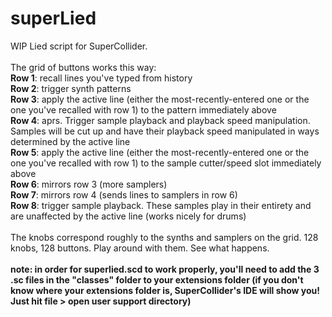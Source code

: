 # superLied

WIP Lied script for SuperCollider. <br>
<br>
The grid of buttons works this way:<br>
<b>Row 1</b>: recall lines you've typed from history<br>
<b>Row 2</b>: trigger synth patterns<br>
<b>Row 3</b>: apply the active line (either the most-recently-entered one or the one you've recalled with row 1) to the pattern immediately above<br>
<b>Row 4</b>: aprs. Trigger sample playback and playback speed manipulation. Samples will be cut up and have their playback speed manipulated in ways determined by the active line<br>
<b>Row 5</b>: apply the active line (either the most-recently-entered one or the one you've recalled with row 1) to the sample cutter/speed slot immediately above<br>
<b>Row 6</b>: mirrors row 3 (more samplers)<br>
<b>Row 7</b>: mirrors row 4 (sends lines to samplers in row 6)<br>
<b>Row 8</b>: trigger sample playback. These samples play in their entirety and are unaffected by the active line (works nicely for drums)
<br><br>
The knobs correspond roughly to the synths and samplers on the grid. 128 knobs, 128 buttons. Play around with them. See what happens.
<br><br>
<b>note: in order for superlied.scd to work properly, you'll need to add the 3 .sc files in the "classes" folder to your extensions folder (if you don't know where your extensions folder is, SuperCollider's IDE will show you! Just hit file > open user support directory)</b>
